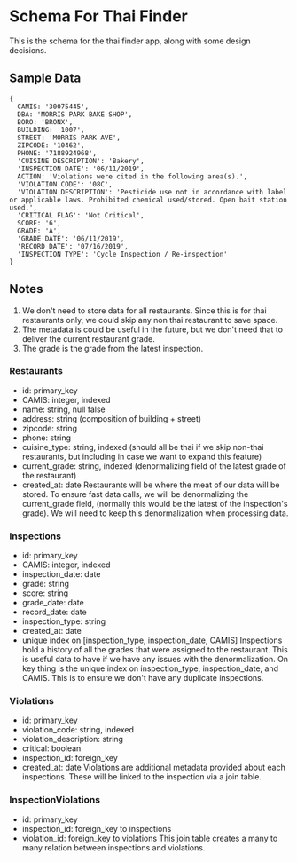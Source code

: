# Schema For Thai Finder
This is the schema for the thai finder app, along with some design decisions.

## Sample Data
```
{
  CAMIS: '30075445',
  DBA: 'MORRIS PARK BAKE SHOP',
  BORO: 'BRONX',
  BUILDING: '1007',
  STREET: 'MORRIS PARK AVE',
  ZIPCODE: '10462',
  PHONE: '7188924968',
  'CUISINE DESCRIPTION': 'Bakery',
  'INSPECTION DATE': '06/11/2019',
  ACTION: 'Violations were cited in the following area(s).',
  'VIOLATION CODE': '08C',
  'VIOLATION DESCRIPTION': 'Pesticide use not in accordance with label or applicable laws. Prohibited chemical used/stored. Open bait station used.',
  'CRITICAL FLAG': 'Not Critical',
  SCORE: '6',
  GRADE: 'A',
  'GRADE DATE': '06/11/2019',
  'RECORD DATE': '07/16/2019',
  'INSPECTION TYPE': 'Cycle Inspection / Re-inspection' 
}
```

## Notes
1. We don't need to store data for all restaurants. Since this is for thai restaurants only, we could skip any non thai restaurant to save space.
2. The metadata is could be useful in the future, but we don't need that to deliver the current restaurant grade.
3. The grade is the grade from the latest inspection.

### Restaurants
- id: primary_key
- CAMIS: integer, indexed
- name: string, null false
- address: string (composition of building + street)
- zipcode: string
- phone: string
- cuisine_type: string, indexed (should all be thai if we skip non-thai restaurants, but including in case we want to expand this feature)
- current_grade: string, indexed (denormalizing field of the latest grade of the restaurant)
- created_at: date
Restaurants will be where the meat of our data will be stored. To ensure fast data calls, we will be denormalizing the current_grade field, (normally this would be the latest of the inspection's grade). We will need to keep this denormalization when processing data. 

### Inspections
- id: primary_key
- CAMIS: integer, indexed
- inspection_date: date
- grade: string
- score: string
- grade_date: date
- record_date: date
- inspection_type: string
- created_at: date
- unique index on [inspection_type, inspection_date, CAMIS]
Inspections hold a history of all the grades that were assigned to the restaurant. This is useful data to have if we have any issues with the denormalization. On key thing is the unique index on inspection_type, inspection_date, and CAMIS. This is to ensure we don't have any duplicate inspections.

### Violations
- id: primary_key
- violation_code: string, indexed
- violation_description: string
- critical: boolean
- inspection_id: foreign_key
- created_at: date
Violations are additional metadata provided about each inspections. These will be linked to the inspection via a join table.

### InspectionViolations
- id: primary_key
- inspection_id: foreign_key to inspections
- violation_id: foreign_key to violations
This join table creates a many to many relation between inspections and violations.